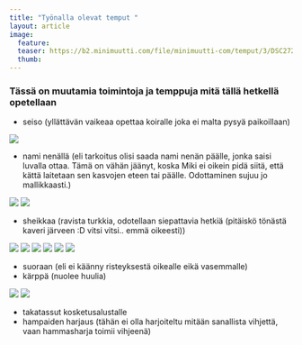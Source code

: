 ```yaml
---
title: "Työnalla olevat temput "
layout: article
image:
  feature:
  teaser: https://b2.minimuutti.com/file/minimuutti-com/temput/3/DSC27270-245px.jpg
  thumb:
---
```


### Tässä on muutamia toimintoja ja temppuja mitä tällä hetkellä opetellaan

* seiso (yllättävän vaikeaa opettaa koiralle joka ei malta pysyä paikoillaan)

[![](https://b2.minimuutti.com/file/minimuutti-com/temput/3/DSC32837-245px.jpg)](https://dl.dropboxusercontent.com/sh/ea1wtnz7z734o12/AAAcM3V6xUzwqMD2JyyJbSaEa/temput/3/DSC32837.JPG)

* nami nenällä (eli tarkoitus olisi saada nami nenän päälle, jonka saisi luvalla ottaa. Tämä on vähän jäänyt, koska Miki ei oikein pidä siitä, että kättä laitetaan sen kasvojen eteen tai päälle. Odottaminen sujuu jo mallikkaasti.)

[![](https://b2.minimuutti.com/file/minimuutti-com/temput/3/DSC32590-245px.jpg)](https://dl.dropboxusercontent.com/sh/ea1wtnz7z734o12/AAC1JSCyaayCqj4Er29dr0jGa/temput/3/DSC32590.JPG)
[![](https://b2.minimuutti.com/file/minimuutti-com/temput/3/DSC29355-245px.jpg)](https://dl.dropboxusercontent.com/sh/ea1wtnz7z734o12/AABghC55Wtj4aEnbhocvM4xba/temput/3/DSC29355.JPG)

* sheikkaa (ravista turkkia, odotellaan siepattavia hetkiä (pitäiskö tönästä kaveri järveen :D vitsi vitsi.. emmä oikeesti))

[![](https://b2.minimuutti.com/file/minimuutti-com/temput/3/IMG26067-245px.jpg)](https://dl.dropboxusercontent.com/sh/ea1wtnz7z734o12/AAC4fGN76AV1hB6BbJLVx9W_a/temput/3/IMG26067.JPG)
[![](https://b2.minimuutti.com/file/minimuutti-com/temput/3/IMG_1432-245px.jpg)](https://dl.dropboxusercontent.com/sh/ea1wtnz7z734o12/AAAqCVDO74VujAYJRI0VY3vCa/temput/3/IMG_1432.JPG)
[![](https://b2.minimuutti.com/file/minimuutti-com/temput/3/IMG22497-245px.jpg)](https://dl.dropboxusercontent.com/sh/ea1wtnz7z734o12/AACmftVTyi2qPYbYldabxigya/temput/3/IMG22497.JPG)
[![](https://b2.minimuutti.com/file/minimuutti-com/temput/3/DSC12608-245px.jpg)](https://dl.dropboxusercontent.com/sh/ea1wtnz7z734o12/AABVIXsTKcc4tDtzRV91IYNOa/temput/3/DSC12608.JPG)
[![](https://b2.minimuutti.com/file/minimuutti-com/temput/3/IMG24175-245px.jpg)](https://dl.dropboxusercontent.com/sh/ea1wtnz7z734o12/AAC5-nibn-2pJZdBse591NlIa/temput/3/IMG24175.JPG)
[![](https://b2.minimuutti.com/file/minimuutti-com/temput/3/DSC05677-245px.jpg)](https://dl.dropboxusercontent.com/sh/ea1wtnz7z734o12/AADOXReCvBTDBlaEmhgKUfjWa/temput/3/DSC05677.JPG)

* suoraan (eli ei käänny risteyksestä oikealle eikä vasemmalle)
* kärppä (nuolee huulia)

[![](https://b2.minimuutti.com/file/minimuutti-com/temput/3/DSC26703-245px.jpg)](https://dl.dropboxusercontent.com/sh/ea1wtnz7z734o12/AAB0M4tUjXpUc3VUMghssWh1a/temput/3/DSC26703.JPG)
[![](https://b2.minimuutti.com/file/minimuutti-com/temput/3/k%C3%A4rpp%C3%A4-245px.jpg)](https://dl.dropboxusercontent.com/sh/ea1wtnz7z734o12/AACGUapEXwuPAjVRsK-FYSTDa/temput/3/k%C3%A4rpp%C3%A4.jpg)

* takatassut kosketusalustalle
* hampaiden harjaus (tähän ei olla harjoiteltu mitään sanallista vihjettä, vaan hammasharja toimii vihjeenä)
